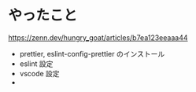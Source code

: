 # やったこと

https://zenn.dev/hungry_goat/articles/b7ea123eeaaa44

- prettier, eslint-config-prettier のインストール
- eslint 設定
- vscode 設定
-
